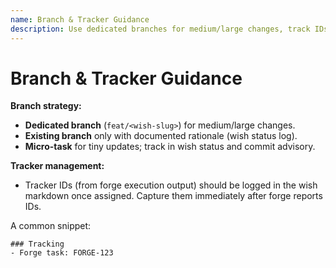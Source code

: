```yaml
---
name: Branch & Tracker Guidance
description: Use dedicated branches for medium/large changes, track IDs in wishes
---
```


# Branch & Tracker Guidance

**Branch strategy:**
- **Dedicated branch** (`feat/<wish-slug>`) for medium/large changes.
- **Existing branch** only with documented rationale (wish status log).
- **Micro-task** for tiny updates; track in wish status and commit advisory.

**Tracker management:**
- Tracker IDs (from forge execution output) should be logged in the wish markdown once assigned. Capture them immediately after forge reports IDs.

A common snippet:

```
### Tracking
- Forge task: FORGE-123
```
